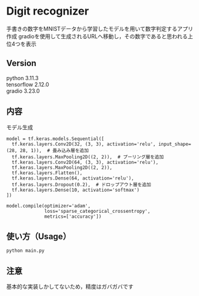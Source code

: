 # Digit recognizer
手書きの数字をMNISTデータから学習したモデルを用いて数字判定するアプリ作成
gradioを使用して生成されるURLへ移動し，その数字であると思われる上位4つを表示

## Version
python 3.11.3  
tensorflow 2.12.0  
gradio 3.23.0  

## 内容
モデル生成
```
model = tf.keras.models.Sequential([
  tf.keras.layers.Conv2D(32, (3, 3), activation='relu', input_shape=(28, 28, 1)),  # 畳み込み層を追加
  tf.keras.layers.MaxPooling2D((2, 2)),  # プーリング層を追加
  tf.keras.layers.Conv2D(64, (3, 3), activation='relu'),
  tf.keras.layers.MaxPooling2D((2, 2)),
  tf.keras.layers.Flatten(),
  tf.keras.layers.Dense(64, activation='relu'),
  tf.keras.layers.Dropout(0.2),  # ドロップアウト層を追加
  tf.keras.layers.Dense(10, activation='softmax')
])
```

```
model.compile(optimizer='adam',
              loss='sparse_categorical_crossentropy',
              metrics=['accuracy'])
```

## 使い方（Usage）
``` 
python main.py
``` 

## 注意
基本的な実装しかしてないため，精度はガバガバです
